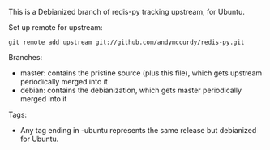 This is a Debianized branch of redis-py tracking upstream, for Ubuntu.

Set up remote for upstream:

    git remote add upstream git://github.com/andymccurdy/redis-py.git

Branches:

- master: contains the pristine source (plus this file), which gets upstream periodically merged into it
- debian: contains the debianization, which gets master periodically merged into it

Tags:

- Any tag ending in -ubuntu represents the same release but debianized for Ubuntu.
